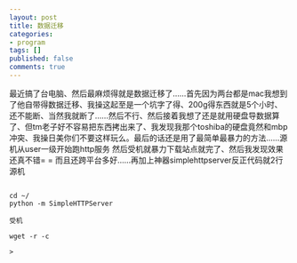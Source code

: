 ```yaml
---
layout: post
title: 数据迁移
categories:
- program 
tags: []
published: false
comments: true
---
```

<p>最近搞了台电脑、然后最麻烦得就是数据迁移了……首先因为两台都是mac我想到了他自带得数据迁移、我操这起至是一个坑字了得、200g得东西就是5个小时、还不能断、当然我就断了……然后不行、然后接着我想了还是就用硬盘导数据算了、但tm老子好不容易把东西拷出来了、我发现我那个toshiba的硬盘竟然和mbp冲突、我操日美你们不要这样玩么。最后的话还是用了最简单最暴力的方法……源机从user一级开始跑http服务 然后受机就暴力下载站点就完了、然后我发现效果还真不错= = 而且还跨平台多好……再加上神器simplehttpserver反正代码就2行<br />
源机

```

cd ~/
python -m SimpleHTTPServer

受机

wget -r -c

>

```
